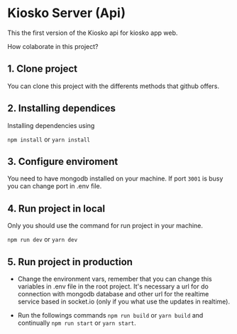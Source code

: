 # Kiosko Server (Api)

This the first version of the Kiosko api for kiosko app web.

How colaborate in this project?

## 1. Clone project

You can clone this project with the differents methods that github offers.

## 2. Installing dependices

Installing dependencies using

`npm install` or `yarn install`

## 3. Configure enviroment

You need to have mongodb installed on your machine. If port `3001` is busy you can change port in .env file.

## 4. Run project in local

Only you should use the command for run project in your machine.

`npm run dev` or `yarn dev`

## 5. Run project in production

- Change the environment vars, remember that you can change this variables in .env file in the root project. It's necessary a url for do connection with mongodb database and other url for the realtime service based in socket.io (only if you what use the updates in realtime).

- Run the followings commands
  `npm run build` or `yarn build` and continually `npm run start` or `yarn start`.
